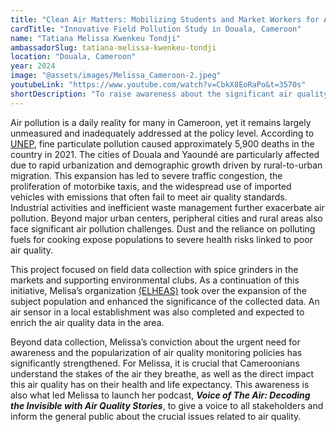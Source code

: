 ```yaml
---
title: "Clean Air Matters: Mobilizing Students and Market Workers for Air Quality Awareness in Douala"
cardTitle: "Innovative Field Pollution Study in Douala, Cameroon"
name: "Tatiana Melissa Kwenkeu Tondji"
ambassadorSlug: tatiana-melissa-kwenkeu-tondji
location: "Douala, Cameroon"
year: 2024
image: "@assets/images/Melissa_Cameroon-2.jpeg"
youtubeLink: "https://www.youtube.com/watch?v=CbkX8EoRaPo&t=3570s"
shortDescription: "To raise awareness about the significant air quality issues in Douala, Cameroon, Melissa Kwenkeu Tondji drove an innovative field pollution study which included collecting data from marketplace spice grinders using wearable sensors. She has since further amplified her efforts by launching a podcast, Voice of The Air: Decoding the Invisible with Air Quality Stories."
---
```


Air pollution is a daily reality for many in Cameroon, yet it remains largely unmeasured and inadequately addressed at the policy level. According to <a href="https://www.unep.org/interactives/air-pollution-note" target="_blank" rel="noreferrer noopener" aria-label="UNEP air pollution data">UNEP</a>, fine particulate pollution caused approximately 5,900 deaths in the country in 2021. The cities of Douala and Yaoundé are particularly affected due to rapid urbanization and demographic growth driven by rural-to-urban migration. This expansion has led to severe traffic congestion, the proliferation of motorbike taxis, and the widespread use of imported vehicles with emissions that often fail to meet air quality standards. Industrial activities and inefficient waste management further exacerbate air pollution. Beyond major urban centers, peripheral cities and rural areas also face significant air pollution challenges. Dust and the reliance on polluting fuels for cooking expose populations to severe health risks linked to poor air quality.

This project focused on field data collection with spice grinders in the markets and supporting environmental clubs. As a continuation of this initiative, Melisa’s organization <a href="https://elheas.com/" target="_blank" rel="noreferrer noopener" aria-label="Visit ELHEAS">(ELHEAS)</a> took over the expansion of the subject population and enhanced the significance of the collected data. An air sensor in a local establishment was also completed and expected to enrich the air quality data in the area.

Beyond data collection, Melissa’s conviction about the urgent need for awareness and the popularization of air quality monitoring policies has significantly strengthened. For Melissa, it is crucial that Cameroonians understand the stakes of the air they breathe, as well as the direct impact this air quality has on their health and life expectancy. This awareness is also what led Melissa to launch her podcast, **_Voice of The Air: Decoding the Invisible with Air Quality Stories_**, to give a voice to all stakeholders and inform the general public about the crucial issues related to air quality.

